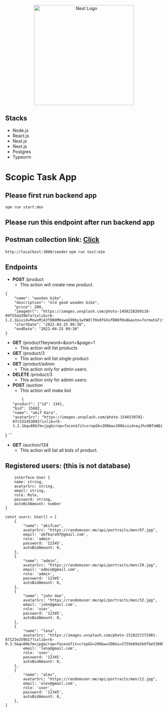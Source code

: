 <p align="center">
  <a href="http://nestjs.com/" target="blank"><img src="https://nestjs.com/img/logo_text.svg" width="320" alt="Nest Logo" /></a>
</p>

[circleci-image]: https://img.shields.io/circleci/build/github/nestjs/nest/master?token=abc123def456
[circleci-url]: https://circleci.com/gh/nestjs/nest

  ## Stacks
 - Node.js
 - React.js
 - Nest.js
 - Next.js
 - Postgres
 - Typeorm

# Scopic Task App

## Please first run backend app
`npm run start:dev`

## Please run this endpoint after run backend app

## Postman collection link: [Click](https://we.tl/t-e3W45YlzKH)

`http://localhost:3000/seeder`
`npm run test:e2e`

## Endpoints

- **POST** /product
  - This action will create new product.
```
{
    "name": "wooden bike",
    "description": "old good wooden bike",
    "price": 200,
    "imageUrl": "https://images.unsplash.com/photo-1458228269118-09f55da39bfa?ixlib=rb-1.2.1&ixid=MnwxMjA3fDB8MHxwaG90by1wYWdlfHx8fGVufDB8fHx8&auto=format&fit=crop&w=1170&q=80",
    "startDate": "2022-03-25 09:30",
    "endDate": "2022-04-25 09:30"
}
```

- **GET** /product?keyword=&sort=&page=1
    - This action will list products
- **GET** /product/3
    - This action will list single product
- **GET** /product/admin
    - This action only for admin users. 
- **DELETE** /product/3
    - This action only for admin users. 
- **POST** /auction
    - This action will make bid
    ```
        {
    "product": {"id": 134},
    "bid": 15602,
    "name": "akif Kara",
    "avatarSrc": "https://images.unsplash.com/photo-1546539782-6fc531453083?ixlib=rb-1.2.1&q=80&fm=jpg&crop=faces&fit=crop&h=200&w=200&ixid=eyJhcHBfaWQiOjE3Nzg0fQ"
}
    ```
- **GET** /auction/134
    - This action will list all bids of product.



## Registered users: (this is not database)
```
    interface User {
    name: string,
    avatarSrc: string,
    email: string,
    role: Role,
    password: string,
    autoBidAmount: number
}

const users: User[] = [
    {
        "name": "akifcan",
        avatarSrc: "https://randomuser.me/api/portraits/men/97.jpg",
        email: 'akfkara97@gmail.com',
        role: 'admin',
        password: '12345',
        autoBidAmount: 0,
    },
    {
        "name": "admin",
        avatarSrc: "https://randomuser.me/api/portraits/men/29.jpg",
        email: 'admin@gmail.com',
        role: 'admin',
        password: '12345',
        autoBidAmount: 0,
    },
    {
        "name": "john doe",
        avatarSrc: "https://randomuser.me/api/portraits/men/32.jpg",
        email: 'john@gmail.com',
        role: 'user',
        password: '12345',
        autoBidAmount: 0,
    },
    {
        "name": "lena",
        avatarSrc: "https://images.unsplash.com/photo-1510227272981-87123e259b17?ixlib=rb-0.3.5&q=80&fm=jpg&crop=faces&fit=crop&h=200&w=200&s=3759e09a5b9fbe53088b23c615b6312e",
        email: 'lena@gmail.com',
        role: 'user',
        password: '12345',
        autoBidAmount: 0,
    },
    {
        "name": "alex",
        avatarSrc: "https://randomuser.me/api/portraits/men/12.jpg",
        email: 'alex@gmail.com',
        role: 'user',
        password: '12345',
        autoBidAmount: 0,
    },
]
````